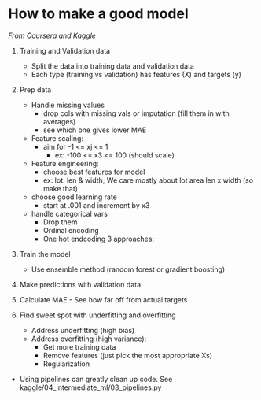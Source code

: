 
# How to make a good model
*From Coursera and Kaggle*
1. Training and Validation data
    - Split the data into training data and validation data
    - Each type (training vs validation) has features (X) and targets (y)

2. Prep data
    - Handle missing values
        - drop cols with missing vals or imputation (fill them in with averages)
        - see which one gives lower MAE
    - Feature scaling:
        - aim for -1 <= xj <= 1
            - ex: -100 <= x3 <= 100 (should scale)
    - Feature engineering:
        - choose best features for model
        - ex: lot: len & width; We care mostly about lot area len x width (so make that)
    - choose good learning rate
        - start at .001 and increment by x3
    - handle categorical vars
        - Drop them       
        - Ordinal encoding
        - One hot endcoding 3 approaches:

3. Train the model
    - Use ensemble method (random forest or gradient boosting)

4. Make predictions with validation data 

5. Calculate MAE - See how far off from actual targets

6. Find sweet spot with underfitting and overfitting
    - Address underfitting (high bias)
    - Address overfitting (high variance):
        - Get more training data
        - Remove features (just pick the most appropriate Xs)
        - Regularization


- Using pipelines can greatly clean up code. See kaggle/04_intermediate_ml/03_pipelines.py


